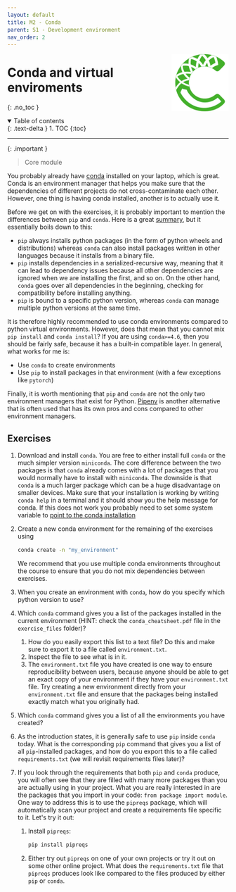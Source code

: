 ```yaml
---
layout: default
title: M2 - Conda
parent: S1 - Development environment
nav_order: 2
---
```


<img style="float: right;" src="../figures/icons/conda.png" width="130">

# Conda and virtual enviroments

{: .no_toc }

<details open markdown="block">
  <summary>
    Table of contents
  </summary>
  {: .text-delta }
1. TOC
{:toc}
</details>

---

{: .important }

> Core module

You probably already have [conda](https://conda.io/projects/conda/en/latest/user-guide/getting-started.html) installed on your laptop, which is great. Conda is an environment manager that helps you make sure that the dependencies of different projects do not cross-contaminate each other. However, one thing is having conda installed, another is to actually use it.

Before we get on with the exercises, it is probably important to mention the differences between `pip` and `conda`. Here is a great [summary](https://www.anaconda.com/blog/understanding-conda-and-pip), but it essentially boils down to this:

-   `pip` always installs python packages (in the form of python wheels and distributions) whereas `conda` can also install packages written in other languages because it installs from a binary file.
-   `pip` installs dependencies in a serialized-recursive way, meaning that it can lead to dependency issues because all other dependencies are ignored when we are installing the first, and so on. On the other hand, `conda` goes over all dependencies in the beginning, checking for compatibility before installing anything.
-   `pip` is bound to a specific python version, whereas `conda` can manage multiple python versions at the same time.

It is therefore highly recommended to use conda environments compared to python virtual environments. However, does that mean that you cannot mix `pip install` and `conda install`? If you are using `conda>=4.6`, then you should be fairly safe, because it has a built-in compatible layer. In general, what works for me is:

-   Use `conda` to create environments
-   Use `pip` to install packages in that environment (with a few exceptions like `pytorch`)

Finally, it is worth mentioning that `pip` and `conda` are not the only two environment managers that exist for Python.
[Pipenv](https://pypi.org/project/pipenv/) is another alternative that is often used that has its own pros and cons
compared to other environment managers.

## Exercises

1. Download and install `conda`. You are free to either install full `conda` or the much simpler version `miniconda`.
   The core difference between the two packages is that `conda` already comes with a lot of packages that you would
   normally have to install with `miniconda`. The downside is that `conda` is a much larger package which can be a
   huge disadvantage on smaller devices. Make sure that your installation is working by writing `conda help` in a
   terminal and it should show you the help message for conda. If this does not work you probably need to set some
   system variable to
   [point to the conda installation](https://stackoverflow.com/questions/44597662/conda-command-is-not-recognized-on-windows-10)

2. Create a new conda environment for the remaining of the exercises using

    ```bash
    conda create -n "my_environment"
    ```

    We recommend that you use multiple conda environments throughout the course to ensure that you do not mix dependencies between exercises.

3. When you create an environment with `conda`, how do you specify which python version to use?
4. Which `conda` command gives you a list of the packages installed in the current environment (HINT: check the `conda_cheatsheet.pdf` file in the `exercise_files` folder)?

    1. How do you easily export this list to a text file? Do this and make sure to export it to a file called `environment.txt`.
    2. Inspect the file to see what is in it.
    3. The `environment.txt` file you have created is one way to ensure reproducibility between users, because anyone should be able to get an exact copy of your environment if they have your `environment.txt` file. Try creating a new environment directly from your `environment.txt` file and ensure that the packages being installed exactly match what you originally had.

5. Which `conda` command gives you a list of all the environments you have created?

6. As the introduction states, it is generally safe to use `pip` inside `conda` today. What is the corresponding `pip` command that gives you a list of all `pip`-installed packages, and how do you export this to a file called `requirements.txt` (we will revisit requirements files later)?

7. If you look through the requirements that both `pip` and `conda` produce, you will often see that they are filled with many more packages than you are actually using in your project. What you are really interested in are the packages that you import in your code: `from package import module`. One way to address this is to use the `pipreqs` package, which will automatically scan your project and create a requirements file specific to it. Let's try it out:

    1. Install `pipreqs`:

        ```bash
        pip install pipreqs
        ```

    1. Either try out `pipreqs` on one of your own projects or try it out on some other online project.
       What does the `requirements.txt` file that `pipreqs` produces look like compared to the files produced
       by either `pip` or `conda`.
